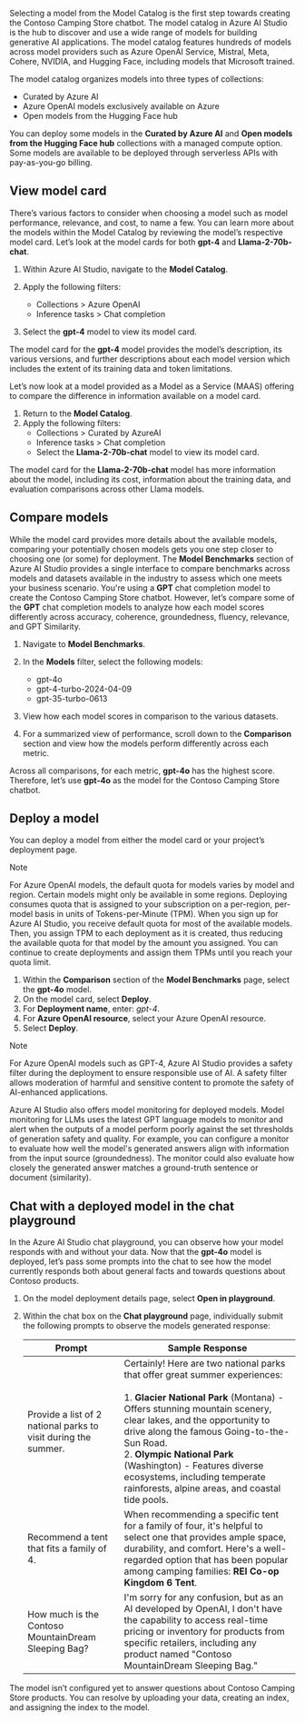 Selecting a model from the Model Catalog is the first step towards creating the Contoso Camping Store chatbot. The model catalog in Azure AI Studio is the hub to discover and use a wide range of models for building generative AI applications. The model catalog features hundreds of models across model providers such as Azure OpenAI Service, Mistral, Meta, Cohere, NVIDIA, and Hugging Face, including models that Microsoft trained. 

The model catalog organizes models into three types of collections:
- Curated by Azure AI
- Azure OpenAI models exclusively available on Azure
- Open models from the Hugging Face hub

You can deploy some models in the **Curated by Azure AI** and **Open models from the Hugging Face hub** collections with a managed compute option. Some models are available to be deployed through serverless APIs with pay-as-you-go billing.

## View model card

There’s various factors to consider when choosing a model such as model performance, relevance, and cost, to name a few. You can learn more about the models within the Model Catalog by reviewing the model’s respective model card. Let’s look at the model cards for both **gpt-4** and **Llama-2-70b-chat**.

1. Within Azure AI Studio, navigate to the **Model Catalog**.
1. Apply the following filters:
    - Collections > Azure OpenAI
    - Inference tasks > Chat completion

1. Select the **gpt-4** model to view its model card.

The model card for the **gpt-4** model provides the model’s description, its various versions, and further descriptions about each model version which includes the extent of its training data and token limitations.

Let’s now look at a model provided as a Model as a Service (MAAS) offering to compare the difference in information available on a model card.

1. Return to the **Model Catalog**.
1. Apply the following filters:
    - Collections > Curated by AzureAI
    - Inference tasks > Chat completion
    - Select the **Llama-2-70b-chat** model to view its model card.

The model card for the **Llama-2-70b-chat** model has more information about the model, including its cost, information about the training data, and evaluation comparisons across other Llama models.

## Compare models

While the model card provides more details about the available models, comparing your potentially chosen models gets you one step closer to choosing one (or some) for deployment. The **Model Benchmarks** section of Azure AI Studio provides a single interface to compare benchmarks across models and datasets available in the industry to assess which one meets your business scenario. You're using a **GPT** chat completion model to create the Contoso Camping Store chatbot. However, let’s compare some of the **GPT** chat completion models to analyze how each model scores differently across accuracy, coherence, groundedness, fluency, relevance, and GPT Similarity.

1. Navigate to **Model Benchmarks**.
1. In the **Models** filter, select the following models:
    - gpt-4o
    - gpt-4-turbo-2024-04-09
    - gpt-35-turbo-0613

1. View how each model scores in comparison to the various datasets.
1. For a summarized view of performance, scroll down to the **Comparison** section and view how the models perform differently across each metric.

Across all comparisons, for each metric, **gpt-4o** has the highest score. Therefore, let’s use **gpt-4o** as the model for the Contoso Camping Store chatbot.

## Deploy a model

You can deploy a model from either the model card or your project’s deployment page.

> [!NOTE]
> For Azure OpenAI models, the default quota for models varies by model and region. Certain models might only be available in some regions. Deploying consumes quota that is assigned to your subscription on a per-region, per-model basis in units of Tokens-per-Minute (TPM). When you sign up for Azure AI Studio, you receive default quota for most of the available models. Then, you assign TPM to each deployment as it is created, thus reducing the available quota for that model by the amount you assigned. You can continue to create deployments and assign them TPMs until you reach your quota limit.

1. Within the **Comparison** section of the **Model Benchmarks** page, select the **gpt-4o** model.
1. On the model card, select **Deploy**.
1. For **Deployment name**, enter: *gpt-4*.
1. For **Azure OpenAI resource**, select your Azure OpenAI resource.
1. Select **Deploy**.

> [!NOTE]
> For Azure OpenAI models such as GPT-4, Azure AI Studio provides a safety filter during the deployment to ensure responsible use of AI. A safety filter allows moderation of harmful and sensitive content to promote the safety of AI-enhanced applications.

Azure AI Studio also offers model monitoring for deployed models. Model monitoring for LLMs uses the latest GPT language models to monitor and alert when the outputs of a model perform poorly against the set thresholds of generation safety and quality. For example, you can configure a monitor to evaluate how well the model's generated answers align with information from the input source (groundedness). The monitor could also evaluate how closely the generated answer matches a ground-truth sentence or document (similarity).

## Chat with a deployed model in the chat playground

In the Azure AI Studio chat playground, you can observe how your model responds with and without your data. Now that the **gpt-4o** model is deployed, let’s pass some prompts into the chat to see how the model currently responds both about general facts and towards questions about Contoso products.

1. On the model deployment details page, select **Open in playground**.
1. Within the chat box on the **Chat playground** page, individually submit the following prompts to observe the models generated response:

    | Prompt | Sample Response |
    |----------|----------|
    | Provide a list of 2 national parks to visit during the summer.   | Certainly! Here are two national parks that offer great summer experiences: <br><br> 1. **Glacier National Park** (Montana) - Offers stunning mountain scenery, clear lakes, and the opportunity to drive along the famous Going-to-the-Sun Road. <br> 2. **Olympic National Park** (Washington) - Features diverse ecosystems, including temperate rainforests, alpine areas, and coastal tide pools.|
    |  Recommend a tent that fits a family of 4.    | When recommending a specific tent for a family of four, it's helpful to select one that provides ample space, durability, and comfort. Here's a well-regarded option that has been popular among camping families: **REI Co-op Kingdom 6 Tent**.   |
    |  How much is the Contoso MountainDream Sleeping Bag?    | I'm sorry for any confusion, but as an AI developed by OpenAI, I don't have the capability to access real-time pricing or inventory for products from specific retailers, including any product named "Contoso MountainDream Sleeping Bag."   |

The model isn’t configured yet to answer questions about Contoso Camping Store products. You can resolve by uploading your data, creating an index, and assigning the index to the model.